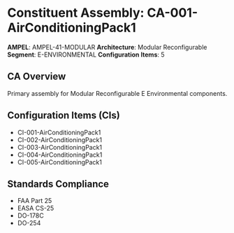 # Constituent Assembly: CA-001-AirConditioningPack1

**AMPEL**: AMPEL-41-MODULAR
**Architecture**: Modular Reconfigurable
**Segment**: E-ENVIRONMENTAL
**Configuration Items**: 5

## CA Overview
Primary assembly for Modular Reconfigurable E Environmental components.

## Configuration Items (CIs)
- CI-001-AirConditioningPack1
- CI-002-AirConditioningPack1
- CI-003-AirConditioningPack1
- CI-004-AirConditioningPack1
- CI-005-AirConditioningPack1

## Standards Compliance
- FAA Part 25
- EASA CS-25
- DO-178C
- DO-254
